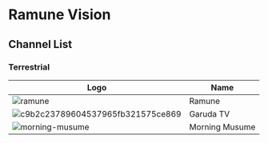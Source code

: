 # Ramune Vision
## Channel List
### Terrestrial
Logo | Name
-- | --
![ramune](https://github.com/user-attachments/assets/10cdc2d4-89d1-4d4c-8d25-9dfd25ec0782) | Ramune
![c9b2c23789604537965fb321575ce869](https://github.com/user-attachments/assets/3bf0e381-b379-4845-a562-a373a50166c3) | Garuda TV
![morning-musume](https://github.com/user-attachments/assets/a2262fb2-4a42-43fc-ac00-915be0675b14) | Morning Musume

